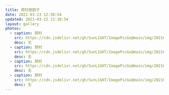 ```yaml
---
title: 顾村放鹞子
date: 2021-03-23 12:38:54
updated: 2021-03-23 12:38:54
layout: gallery
photos:
  - caption: 顾村
    src: https://cdn.jsdelivr.net/gh/SunL1GHT/ImagePicGo@main/img/20210315131619.jpg
    desc: 无
  - caption: 顾村
    src: https://cdn.jsdelivr.net/gh/SunL1GHT/ImagePicGo@main/img/20210315131617.jpg
    desc: 无
  - caption: 顾村
    src: https://cdn.jsdelivr.net/gh/SunL1GHT/ImagePicGo@main/img/20210315131618.jpg
    desc: 无
  - caption: 顾村
    src: https://cdn.jsdelivr.net/gh/SunL1GHT/ImagePicGo@main/img/20210315131616.jpg
    desc: 无
---
```

